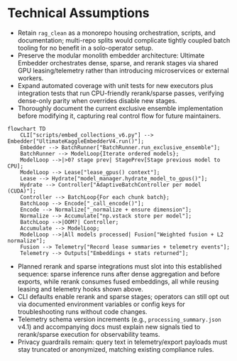 # Technical Assumptions

- Retain `rag_clean` as a monorepo housing orchestration, scripts, and documentation; multi-repo splits would complicate tightly coupled batch tooling for no benefit in a solo-operator setup.
- Preserve the modular monolith embedder architecture: Ultimate Embedder orchestrates dense, sparse, and rerank stages via shared GPU leasing/telemetry rather than introducing microservices or external workers.
- Expand automated coverage with unit tests for new executors plus integration tests that run CPU-friendly rerank/sparse passes, verifying dense-only parity when overrides disable new stages.
- Thoroughly document the current exclusive ensemble implementation before modifying it, capturing real control flow for future maintainers.

```mermaid
flowchart TD
	CLI["scripts/embed_collections_v6.py"] --> Embedder["UltimateKaggleEmbedderV4.run()"]; 
	Embedder --> BatchRunner["BatchRunner.run_exclusive_ensemble"];
	BatchRunner --> ModelLoop{Iterate ordered models};
	ModelLoop -->|>0? stage prev| StagePrev[Stage previous model to CPU];
	ModelLoop --> Lease["lease_gpus() context"];
	Lease --> Hydrate["model_manager.hydrate_model_to_gpus()"]; 
	Hydrate --> Controller["AdaptiveBatchController per model (CUDA)"];
	Controller --> BatchLoop{For each chunk batch};
	BatchLoop --> Encode["_call_encode()"];
	Encode --> Normalize["_normalize + ensure dimension"];
	Normalize --> Accumulate["np.vstack store per model"];
	BatchLoop -->|OOM?| Controller;
	Accumulate --> ModelLoop;
	ModelLoop -->|All models processed| Fusion["Weighted fusion + L2 normalize"];
	Fusion --> Telemetry["Record lease summaries + telemetry events"];
	Telemetry --> Outputs["Embeddings + stats returned"];
```

- Planned rerank and sparse integrations must slot into this established sequence: sparse inference runs after dense aggregation and before exports, while rerank consumes fused embeddings, all while reusing leasing and telemetry hooks shown above.
- CLI defaults enable rerank and sparse stages; operators can still opt out via documented environment variables or config keys for troubleshooting runs without code changes.
- Telemetry schema version increments (e.g., `processing_summary.json` v4.1) and accompanying docs must explain new signals tied to rerank/sparse execution for observability teams.
- Privacy guardrails remain: query text in telemetry/export payloads must stay truncated or anonymized, matching existing compliance rules.

